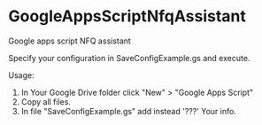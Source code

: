 # GoogleAppsScriptNfqAssistant
Google apps script NFQ assistant

Specify your configuration in SaveConfigExample.gs and execute.

Usage:

1. In Your Google Drive folder click "New" > "Google Apps Script"
2. Copy all files.
3. In file "SaveConfigExample.gs" add instead '???' Your info.
